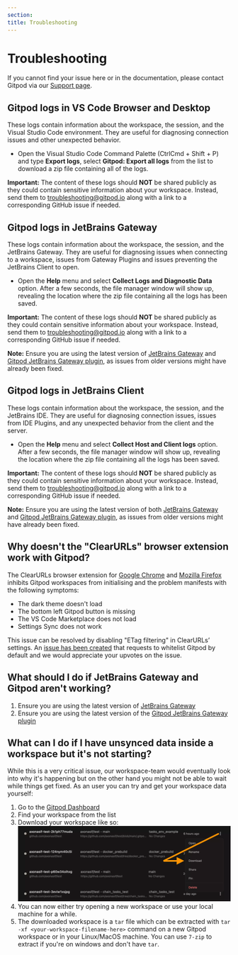 ```yaml
---
section:
title: Troubleshooting
---
```


<script context="module">
  export const prerender = true;
  import Keybind from "$lib/components/keybind.svelte";
</script>

# Troubleshooting

If you cannot find your issue here or in the documentation, please contact Gitpod via our [Support page](/support).

## Gitpod logs in VS Code Browser and Desktop

These logs contain information about the workspace, the session, and the Visual Studio Code environment. They are useful for diagnosing connection issues and other unexpected behavior.

- Open the Visual Studio Code Command Palette (<Keybind>CtrlCmd + Shift + P</Keybind>) and type **Export logs**, select **Gitpod: Export all logs** from the list to download a zip file containing all of the logs.

**Important:** The content of these logs should **NOT** be shared publicly as they could contain sensitive information about your workspace. Instead, send them to troubleshooting@gitpod.io along with a link to a corresponding GitHub issue if needed.

## Gitpod logs in JetBrains Gateway

These logs contain information about the workspace, the session, and the JetBrains Gateway. They are useful for diagnosing issues when connecting to a workspace, issues from Gateway Plugins and issues preventing the JetBrains Client to open.

- Open the **Help** menu and select **Collect Logs and Diagnostic Data** option. After a few seconds, the file manager window will show up, revealing the location where the zip file containing all the logs has been saved.

**Important:** The content of these logs should **NOT** be shared publicly as they could contain sensitive information about your workspace. Instead, send them to troubleshooting@gitpod.io along with a link to a corresponding GitHub issue if needed.

**Note:** Ensure you are using the latest version of [JetBrains Gateway](https://www.jetbrains.com/help/idea/remote-development-a.html#gateway) and [Gitpod JetBrains Gateway plugin](https://plugins.jetbrains.com/plugin/18438-gitpod-gateway), as issues from older versions might have already been fixed.

## Gitpod logs in JetBrains Client

These logs contain information about the workspace, the session, and the JetBrains IDE. They are useful for diagnosing connection issues, issues from IDE Plugins, and any unexpected behavior from the client and the server.

- Open the **Help** menu and select **Collect Host and Client logs** option. After a few seconds, the file manager window will show up, revealing the location where the zip file containing all the logs has been saved.

**Important:** The content of these logs should **NOT** be shared publicly as they could contain sensitive information about your workspace. Instead, send them to troubleshooting@gitpod.io along with a link to a corresponding GitHub issue if needed.

**Note:** Ensure you are using the latest version of both [JetBrains Gateway](https://www.jetbrains.com/help/idea/remote-development-a.html#gateway) and [Gitpod JetBrains Gateway plugin](https://plugins.jetbrains.com/plugin/18438-gitpod-gateway), as issues from older versions might have already been fixed.

## Why doesn't the "ClearURLs" browser extension work with Gitpod?

The ClearURLs browser extension for [Google Chrome](https://chrome.google.com/webstore/detail/clearurls/lckanjgmijmafbedllaakclkaicjfmnk?hl=en) and [Mozilla Firefox](https://addons.mozilla.org/en-US/firefox/addon/clearurls/) inhibits Gitpod workspaces from initialising and the problem manifests with the following symptoms:

- The dark theme doesn't load
- The bottom left Gitpod button is missing
- The VS Code Marketplace does not load
- Settings Sync does not work

This issue can be resolved by disabling "ETag filtering" in ClearURLs’ settings. An [issue has been created](https://gitlab.com/KevinRoebert/ClearUrls/-/issues/977) that requests to whitelist Gitpod by default and we would appreciate your upvotes on the issue.

## What should I do if JetBrains Gateway and Gitpod aren't working?

1. Ensure you are using the latest version of [JetBrains Gateway](https://www.jetbrains.com/help/idea/remote-development-a.html#gateway)
2. Ensure you are using the latest version of the [Gitpod JetBrains Gateway plugin](https://plugins.jetbrains.com/plugin/18438-gitpod-gateway)

## What can I do if I have unsynced data inside a workspace but it's not starting?

While this is a very critical issue, our workspace-team would eventually look into why it's happening but on the other hand you might not be able to wait while things get fixed. As an user you can try and get your workspace data yourself:

1. Go to the [Gitpod Dashboard](https://gitpod.io/workspaces)
2. Find your workspace from the list
3. Download your workspace like so:
   ![Download a workspace](../../../static/images/docs/troubleshooting/download_a_workspace.webp)
4. You can now either try opening a new workspace or use your local machine for a while.
5. The downloaded workspace is a `tar` file which can be extracted with `tar -xf <your-workspace-filename-here>` command on a new Gitpod workspace or in your Linux/MacOS machine. You can use `7-zip` to extract if you're on windows and don't have `tar`.
